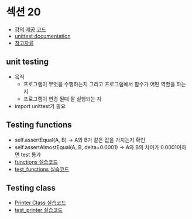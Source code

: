 # 섹션 20

- [강의 제공 코드](https://www.udemy.com/course/the-complete-python-course/learn/lecture/15227268#overview)
- [unittest documentation](https://docs.python.org/ko/3/library/unittest.html)
- [참고자료](https://www.daleseo.com/python-unittest-testcase/)

## unit testing
- 목적
    - 프로그램이 무엇을 수행하는지 그리고 프로그램에서 함수가 어떤 역할을 하는지
    - 프로그램이 변경 될때 잘 실행되는 지
- import unittest가 필요

## Testing functions
- self.assertEqual(A, B) -> A와 B가 같은 값을 가지는지 확인
- self.assertAlmostEqual(A, B, delta=0.0001) -> A와 B의 차이가 0.0001이하면 test 통과
- [functions 실습코드](https://github.com/sw1203/Python_Udemy/blob/master/The%20Complete%20Python%20Course%20Learn%20Python%20by%20Doing/Code/Section%2020/functions.py)
- [test_functions 실습코드](https://github.com/sw1203/Python_Udemy/blob/master/The%20Complete%20Python%20Course%20Learn%20Python%20by%20Doing/Code/Section%2020/test_functions.py)

## Testing class
- [Printer Class 실습코드](https://github.com/sw1203/Python_Udemy/blob/master/The%20Complete%20Python%20Course%20Learn%20Python%20by%20Doing/Code/Section%2020/printer.py)
- [test_printer 실습코드](https://github.com/sw1203/Python_Udemy/blob/master/The%20Complete%20Python%20Course%20Learn%20Python%20by%20Doing/Code/Section%2020/test_print.py)
